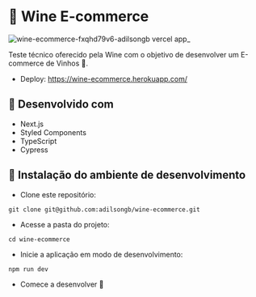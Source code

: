 # 🍷 Wine E-commerce

![wine-ecommerce-fxqhd79v6-adilsongb vercel app_](https://user-images.githubusercontent.com/47402835/173388660-2f631cae-be6a-4b2f-b68b-fc15fbfc6cb3.png)

Teste técnico oferecido pela Wine com o objetivo de desenvolver um E-commerce de Vinhos 🍷.

- Deploy: https://wine-ecommerce.herokuapp.com/

## 🧰 Desenvolvido com
  
  - Next.js
  - Styled Components
  - TypeScript
  - Cypress

## 🔧 Instalação do ambiente de desenvolvimento

  - Clone este repositório:
  ```
  git clone git@github.com:adilsongb/wine-ecommerce.git
  ```

  - Acesse a pasta do projeto:
  ```
  cd wine-ecommerce
  ```

  - Inicie a aplicação em modo de desenvolvimento:
  ```
  npm run dev
  ```
  
  - Comece a desenvolver 🙂
